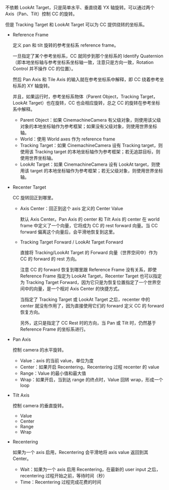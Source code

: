 不依赖 LookAt Target，只是简单水平、垂直绕着 YX 轴旋转。可以通过两个 Axis（Pan、Tilt）控制 CC 的旋转。

但是 Tracking Target 和 LookAt Target 可以为 CC 提供绕转的坐标系。

- Reference Frame

  定义 pan 和 tilt 旋转的参考坐标系 reference frame。

  一旦指定了某个参考坐标系，CC 就同步到那个坐标系的 Identify Quaternion（即本地坐标轴与参考坐标系坐标轴一致，注意只是方向一致，Rotation Control 并不操作 CC 的位置）。
  
  然后 Pan Axis 和 Tile Axis 的输入就在参考坐标系中解释，即 CC 绕着参考坐标系的 XY 轴旋转。

  并且，如果运行时，参考坐标系物体（Parent Object，Tracking Target，LookAt Target）也在旋转，CC 也会相应旋转，总之 CC 的旋转在参考坐标系中解释。

  - Parent Object：如果 CinemachineCamera 有父级对象，则使用该父级对象的本地坐标轴作为参考框架；如果没有父级对象，则使用世界坐标轴。
  - World：使用 World axes 作为 reference frame
  - Tracking Target：如果 CinemachineCamera 设有 Tracking target，则使用该 Tracking target 的本地坐标轴作为参考框架；若无追踪目标，则使用世界坐标轴。
  - LookAt Target：如果 CinemachineCamera 设有 LookAt target，则使用该 target 的本地坐标轴作为参考框架；若无父级对象，则使用世界坐标轴。

- Recenter Target

  CC 旋转回正到哪里。

  - Axis Center：回正到这个 axis 定义的 Center Value

    默认 Axis Center。Pan Axis 的 center 和 Tilt Axis 的 center 在 world frame 中定义了一个向量，它将成为 CC 的 rest forward 向量。当 CC forward 偏离这个向量后，会平滑地恢复到这里。

  - Tracking Target Forward / LookAt Target Forward

    直接将 Tracking/LookAt Target 的 Forward 向量（世界空间中）作为 CC 的 forward 的 rest 方向。

    注意 CC 的 forward 恢复到哪里跟 Reference Frame 没有关系，即使 Reference Frame 指定为 LookAt Target，Recenter Target 也可以指定为 Tracking Target Forward，因为它只是为恢复位置指定了一个世界空间中的向量，是一个相对 Axis Center 的快捷方式。

    当指定了 Tracking Target 或 LookAt Target 之后，recenter 中的 center 就没有作用了，因为直接使用它们的 forward 定义 CC 的 forward 恢复方向。

    另外，这只是指定了 CC Rest 时的方向，当 Pan 或 Tilt 时，仍然基于 Reference Frame 的坐标系进行。

- Pan Axis

  控制 camera 的水平旋转。

  - Value：axis 的当前 value，单位为度
  - Center：如果开启 Recentering，Recentering 过程 recenter 的 value
  - Range：Value 的最小值和最大值
  - Wrap：如果开启，当到达 range 的终点时，Value 回转 wrap，形成一个 loop

- Tilt Axis

  控制 camera 的垂直旋转。

  - Value
  - Center
  - Range
  - Wrap

- Recentering

  如果为一个 axis 启用，Recentering 会平滑地将 axis value 返回到其 Center。

  - Wait：如果为一个 axis 启用 Recentering，在最新的 user input 之后，recentering 过程开始之前，等待时间（秒）
  - Time：Recentering 过程完成花费的时间

